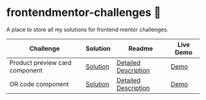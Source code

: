 # frontendmentor-challenges :yellow_heart:

A place to store all my solutions for frontend mentor challenges.

| Challenge                      | Solution                                                                                                 | Readme                                                                                                                                         | Live Demo                                                                                                |
| ------------------------------ | -------------------------------------------------------------------------------------------------------- | ---------------------------------------------------------------------------------------------------------------------------------------------- | -------------------------------------------------------------------------------------------------------- |
| Product preview card component | [Solution](https://www.frontendmentor.io/solutions/responsive-product-preview-card-component-RqgUQ-SCoa) | [Detailed Description](https://github.com/Ritika-Agrawal811/frontendmentor-challenges/blob/main/product-preview-card-component-main/README.md) | [Demo](https://frontendmentor-challenges-iota.vercel.app/product-preview-card-component-main/index.html) |
| OR code component              | [Solution](https://www.frontendmentor.io/solutions/darklight-theme-qr-code-challenge-WHcxCjlSlb)         | [Detailed Description](https://github.com/Ritika-Agrawal811/frontendmentor-challenges/blob/main/qr-code-component-main/README.md)              | [Demo](https://frontendmentor-challenges-iota.vercel.app/qr-code-component-main/index.html)              |
